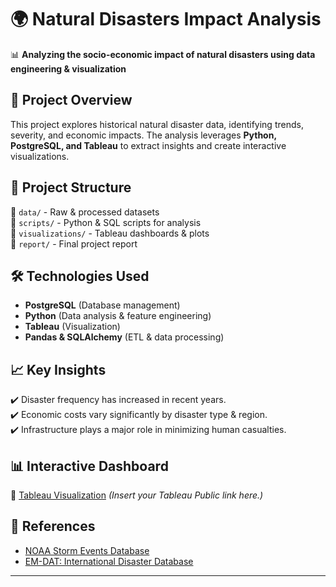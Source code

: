 # 🌍 Natural Disasters Impact Analysis
📊 **Analyzing the socio-economic impact of natural disasters using data engineering & visualization**

## 📌 Project Overview
This project explores historical natural disaster data, identifying trends, severity, and economic impacts. The analysis leverages **Python, PostgreSQL, and Tableau** to extract insights and create interactive visualizations.

## 📂 Project Structure
📁 `data/` - Raw & processed datasets  
📁 `scripts/` - Python & SQL scripts for analysis  
📁 `visualizations/` - Tableau dashboards & plots  
📁 `report/` - Final project report  

## 🛠 Technologies Used
- **PostgreSQL** (Database management)
- **Python** (Data analysis & feature engineering)
- **Tableau** (Visualization)
- **Pandas & SQLAlchemy** (ETL & data processing)

## 📈 Key Insights
✔️ Disaster frequency has increased in recent years.  
✔️ Economic costs vary significantly by disaster type & region.  
✔️ Infrastructure plays a major role in minimizing human casualties.  

## 📊 Interactive Dashboard
🔗 [Tableau Visualization](#) *(Insert your Tableau Public link here.)*

## 📜 References
- [NOAA Storm Events Database](https://www.ncdc.noaa.gov/stormevents/)
- [EM-DAT: International Disaster Database](https://www.emdat.be/)

---
